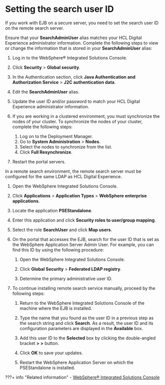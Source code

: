 # Setting the search user ID

If you work with EJB on a secure server, you need to set the search user ID on the remote search server.

Ensure that your **SearchAdminUser** alias matches your HCL Digital Experience administrator information. Complete the following steps to view or change the information that is stored in your **SearchAdminUser** alias:

1.  Log in to the WebSphere® Integrated Solutions Console.
2.  Click **Security** \> **Global security**.
3.  In the Authentication section, click **Java Authentication and Authorization Service** \> **J2C authentication data**.
4.  Edit the **SearchAdminUser** alias.
5.  Update the user ID and/or password to match your HCL Digital Experience administrator information.
6.  If you are working in a clustered environment, you must synchronize the nodes of your cluster. To synchronize the nodes of your cluster, complete the following steps:

    1.  Log on to the Deployment Manager.
    2.  Go to **System Administration** \> **Nodes**.
    3.  Select the nodes to synchronize from the list.
    4.  Click **Full Resynchronize**.

7.  Restart the portal servers.

In a remote search environment, the remote search server must be configured for the same LDAP as HCL Digital Experience.

1.  Open the WebSphere Integrated Solutions Console.

2.  Click **Applications** \> **Application Types** \> **WebSphere enterprise applications**.

3.  Locate the application **PSEStandalone**.

4.  Enter this application and click **Security roles to user/group mapping**.

5.  Select the role **SearchUser** and click **Map users**.

6.  On the portal that accesses the EJB, search for the user ID that is set as the WebSphere Application Server Admin User. For example, you can find this ID by using the following procedure:

    1.  Open the WebSphere Integrated Solutions Console.

    2.  Click **Global Security** \> **Federated LDAP registry**.

    3.  Determine the primary administrative user ID.

7.  To continue installing remote search service manually, proceed by the following steps:

    1.  Return to the WebSphere Integrated Solutions Console of the machine where the EJB is installed.

    2.  Type the name that you found as the user ID in a previous step as the search string and click **Search**. As a result, the user ID and its configuration parameters are displayed in the **Available** box.

    3.  Add this user ID to the **Selected** box by clicking the double-angled bracket **\> \>** button.

    4.  Click **OK** to save your updates.

    5.  Restart the WebSphere Application Server on which the PSEStandalone is installed.

???+ info "Related information"
    - [WebSphere® Integrated Solutions Console](../../../deploy_dx/manage/portal_admin_tools/WebSphere_Integrated_Solutions_Console.md)

